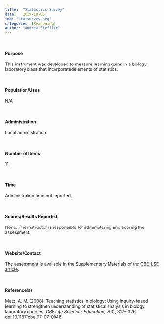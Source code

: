 ```yaml
---
title:  "Statistics Survey"
date:   2019-10-05
img: "statsurvey.svg"
categories: [Reasoning]
author: "Andrew Zieffler"
---
```




<br />

#### Purpose

This instrument was developed to measure learning gains in a biology laboratory class that incorporatedelements of statistics. 


<p style="margin-bottom:50px;"> </p>

#### Population/Uses

N/A

<p style="margin-bottom:50px;"> </p>

#### Administration

Local administration.

<p style="margin-bottom:50px;"> </p>

#### Number of Items

11

<p style="margin-bottom:50px;"> </p>

#### Time

Administration time not reported.

<p style="margin-bottom:50px;"> </p>

#### Scores/Results Reported

None. The instructor is responsible for administering and scoring the assessment.

<p style="margin-bottom:50px;"> </p>

#### Website/Contact

The assessment is available in the Supplementary Materials of the [CBE-LSE article](https://www.ncbi.nlm.nih.gov/pmc/articles/PMC2527987/).


<p style="margin-bottom:50px;"> </p>

#### Reference(s)

Metz, A. M. (2008). Teaching statistics in biology: Using inquiry-based learning to strengthen understanding of statistical analysis in biology laboratory courses. *CBE Life Sciences Education, 7*(3), 317&ndash; 326. doi:10.1187/cbe.07-07-0046

